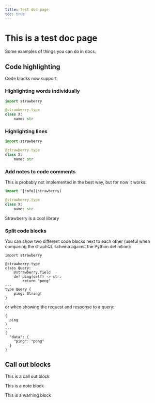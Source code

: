 ```yaml
---
title: Test doc page
toc: true
---
```


# This is a test doc page

Some examples of things you can do in docs.

## Code highlighting

Code blocks now support:

### Highlighting words individually

```python highlight=strawberry,str
import strawberry

@strawberry.type
class X:
    name: str
```

### Highlighting lines

```python line=1-4
import strawberry

@strawberry.type
class X:
    name: str
```

### Add notes to code comments

This is probably not implemented in the best way, but for now it works:

```python
import ^[info](strawberry)

@strawberry.type
class X:
    name: str
```

<CodeNotes id="info">Strawberry is a cool library</CodeNotes>

### Split code blocks

You can show two different code blocks next to each other (useful when comparing
the GraphQL schema against the Python definition):

```python+schema
import strawberry

@strawberry.type
class Query:
    @strawberry.field
    def ping(self) -> str:
        return "pong"
---
type Query {
    ping: String!
}
```

or when showing the request and response to a query:

```graphql+response
{
  ping
}
---
{
  "data": {
    "ping": "pong"
  }
}
```

## Call out blocks

<Tip>

This is a call out block

</Tip>

<Note>

This is a note block

</Note>

<Warning>

This is a warning block

</Warning>
